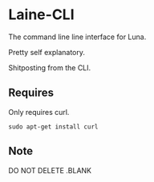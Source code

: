 # Laine-CLI

The command line line interface for Luna.

Pretty self explanatory.

Shitposting from the CLI.

## Requires

Only requires curl.

`sudo apt-get install curl`

## Note

DO NOT DELETE .BLANK
